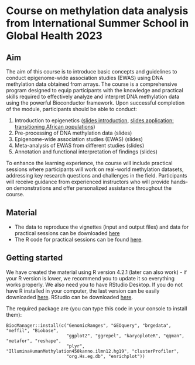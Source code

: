 # Course on methylation data analysis from International Summer School in Global Health 2023

## Aim
The aim of this course is to introduce basic concepts and guidelines to conduct epigenome-wide association studies (EWAS) using DNA
methylation data obtained from arrays. The course is a comprehensive program designed to equip participants with the knowledge and practical skills required to effectively analyze and interpret DNA methylation data using the powerful Bioconductor framework. Upon successful completion of the module, participants should be able to conduct:

1) Introduction to epigenetics ([slides introduction](), [slides application: transitioning African populations]())
2) Pre-processing of DNA methylation data (slides)
3) Epigenome-wide association studies (EWAS) (slides)
4) Meta-analysis of EWAS from different studies (slides)
5) Annotation and functional interpretation of findings (slides)

To enhance the learning experience, the course will include practical sessions where participants will work on real-world methylation datasets, addressing key research questions and challenges in the field. Participants will receive guidance from experienced instructors who will provide hands-on demonstrations and offer personalized assistance throughout the course.

## Material 
- The data to reproduce the vignettes (input and output files) and data for practical sessions can be downloaded [here](https://mega.nz/folder/Y3EDAD6Y#pQB_HeqEfAYTg6UixU-k5A)
- The R code for practical sessions can be found [here](https://isglobal-brge.github.io/course_methylation/).

## Getting started
We have created the material using R version 4.2.1 (later can also work) - if your R version is lower, we recommend you to update it so everything works properly. We also need you to have RStudio Desktop. If you do not have R installed in your computer, the last version can be easily downloaded [here](https://cran.r-project.org/). RStudio can be downloaded [here](https://posit.co/download/rstudio-desktop/). 

The required package are (you can type this code in your console to install them):

``` 
BiocManager::install(c("GenomicRanges", "GEOquery", "brgedata", "meffil", "Biobase",
                       "ggplot2", "ggrepel", "karyoploteR", "qqman", "metafor", "reshape",
                       "plyr", "IlluminaHumanMethylation450kanno.ilmn12.hg19", "clusterProfiler",
                       "org.Hs.eg.db", "enrichplot"))
```
  
